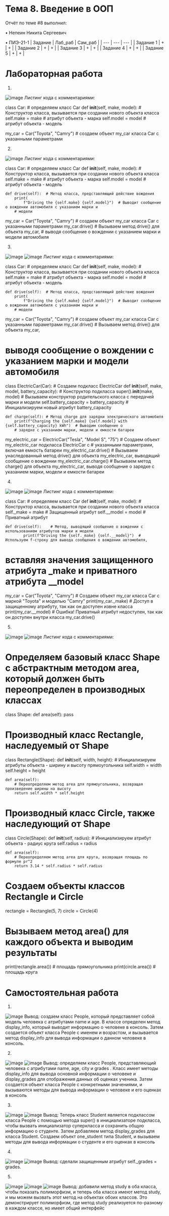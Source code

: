 # Тема 8. Введение в ООП
Отчёт по теме #8 выполнил:

• Непеин Никита Сергеевич

• ПИЭ-21-1
| Задание | Лаб_раб | Сам_раб |
| --- | --- | --- |
| Задание 1 | + | + |
| Задание 2 | + | + |
| Задание 3 | + | + |
| Задание 4 | + | + |
| Задание 5 | + | + |

# Лабораторная работа

1.
![image](https://github.com/yarcheee/Software_Engineering/assets/99402010/f276f136-fcb3-43b5-8e30-a32a9b52a9b9)
Листинг кода с комментариями:

class Car:  # определяем класс Car
    def __init__(self, make, model):  # Конструктор класса, вызывается при создании нового объекта класса
        self.make = make  # атрибут объекта - марка
        self.model = model  # атрибут объекта - модель


my_car = Car("Toyota", "Camry")  # создаем объект my_car класса Car с указанными параметрами

2.
![image](https://github.com/yarcheee/Software_Engineering/assets/99402010/716790d2-4914-44fa-84ac-d52654becb8d)
Листинг кода с комментариями:

class Car:  # определяем класс Car
    def __init__(self, make, model):  # Конструктор класса, вызывается при создании нового объекта класса
        self.make = make  # атрибут объекта - марка
        self.model = model  # атрибут объекта - модель

    def drive(self):  # Метод класса, представляющий действие вождения
        print(
            f"Driving the {self.make} {self.model}")  # Выводит сообщение о вождении автомобиля с указанием марки и
        # модели


my_car = Car("Toyota", "Camry")  # создаем объект my_car класса Car с указанными параметрами
my_car.drive()  # Вызываем метод drive() для объекта my_car,
     # выводя сообщение о вождении с указанием марки и модели автомобиля

3.
![image](https://github.com/yarcheee/Software_Engineering/assets/99402010/f2c5cee1-b420-406a-a512-f7c915f1583d)
![image](https://github.com/yarcheee/Software_Engineering/assets/99402010/f5e68cf9-71f7-4047-86ec-8c3228edd9ab)
Листинг кода с комментариями:

class Car:  # определяем класс Car
    def __init__(self, make, model):  # Конструктор класса, вызывается при создании нового объекта класса
        self.make = make  # атрибут объекта - марка
        self.model = model  # атрибут объекта - модель

    def drive(self):  # Метод класса, представляющий действие вождения
        print(
            f"Driving the {self.make} {self.model}")  # Выводит сообщение о вождении автомобиля с указанием марки и
        # модели


my_car = Car("Toyota", "Camry")  # создаем объект my_car класса Car с указанными параметрами
my_car.drive()  # Вызываем метод drive() для объекта my_car,


# выводя сообщение о вождении с указанием марки и модели автомобиля

class ElectricCar(Car):  # Создаем подкласс ElectricCar
    def __init__(self, make, model, battery_capacity):  # Конструктор подкласса
        super().__init__(make, model)  # Вызываем конструктор родительского класса с передачей марки и модели
        self.battery_capacity = battery_capacity  # Инициализируем новый атрибут battery_capacity

    def charge(self): # Метод charge для зарядки электрического автомобиля
        print(f"Charging the {self.make} {self.model} with {self.battery_capacity} kWh")  # Выводим сообщение о
        # зарядке с указанием марки, модели и емкости батареи


my_electric_car = ElectricCar("Tesla", "Model S", "75")  # Создаем объект my_electric_car подкласса ElectricCar с
    # указанными параметрами, включая емкость батареи
my_electric_car.drive()  # Вызываем унаследованный метод drive() для объекта my_electric_car, выводящий сообщение о вождении
my_electric_car.charge()  # Вызываем метод charge() для объекта my_electric_car, выводя сообщение о зарядке с указанием марки, модели и емкости батареи

4.
![image](https://github.com/yarcheee/Software_Engineering/assets/99402010/2849ddf0-cd3e-405d-aac4-44294c2ed479)
![image](https://github.com/yarcheee/Software_Engineering/assets/99402010/d40140b1-8cfa-4687-832d-f19a6191e198)
Листинг кода с комментариями:

class Car:  # определяем класс Car
    def __init__(self, make, model):  # Конструктор класса, вызывается при создании нового объекта класса
        self._make = make   # Защищенный атрибут
        self.__model = model    # Приватный атрибут

    def drive(self):    # Метод, выводящий сообщение о вождении с использованием атрибутов марки и модели
            print(f"Driving the {self._make} {self.__model}")  # Используем f-строку для вывода сообщения о вождении автомобиля,
# вставляя значения защищенного атрибута _make и приватного атрибута __model


my_car = Car("Toyota", "Camry")  # Создаем объект my_car класса Car с маркой "Toyota" и моделью "Camry"
print(my_car._make) # Доступ в защищенному атрибуту, так как он доступен извне класса
print(my_car.__model) # Ошибка! Приватный атрибут недоступен, так как он доступен внутри класса
my_car.drive()

5.
![image](https://github.com/yarcheee/Software_Engineering/assets/99402010/5ca88b43-d9a1-4661-9475-100784611929)
![image](https://github.com/yarcheee/Software_Engineering/assets/99402010/5f88940c-e328-4a9e-b42f-2d6e1dc08173)
Листинг кода с комментариями:

# Определяем базовый класс Shape с абстрактным методом area, который должен быть переопределен в производных классах
class Shape:
    def area(self):
        pass


# Производный класс Rectangle, наследуемый от Shape
class Rectangle(Shape):
    def __init__(self, width, height):
        # Инициализируем атрибуты объекта - ширину и высоту прямоугольника
        self.width = width
        self.height = height

    def area(self):
        # Переопределяем метод area для прямоугольника, возвращая произведение ширины на высоту
        return self.width * self.height


# Производный класс Circle, также наследующий от Shape
class Circle(Shape):
    def __init__(self, radius):
        # Инициализируем атрибут объекта - радиус круга
        self.radius = radius

    def area(self):
        # Переопределяем метод area для круга, возвращая площадь по формуле pr^2
        return 3.14 * self.radius * self.radius


# Создаем объекты классов Rectangle и Circle
rectangle = Rectangle(5, 7)
circle = Circle(4)

# Вызываем метод area() для каждого объекта и выводим результаты
print(rectangle.area())  # площадь прямоугольника
print(circle.area())  # площадь круга

# Самостоятельная работа

1.
![image](https://github.com/yarcheee/Software_Engineering/assets/99402010/9da340db-7f0d-4140-8f6c-92c8f6a37700)
Вывод: создаем класс People, который представляет собой модель человека с атрибутами name и age. В классе определен метод display_info, который выводит информацию о человеке в консоль. Затем создается объект класса People с именем  и возрастом, и вызывается метод display_info для вывода информации о данном человеке в консоль.

2.
![image](https://github.com/yarcheee/Software_Engineering/assets/99402010/9824903c-19c6-4020-b173-8a171f77ebaa)
![image](https://github.com/yarcheee/Software_Engineering/assets/99402010/ab84bb26-d9e0-47cf-8dfa-16dca446b153)
Вывод: определяем класс People, представляющий человека с атрибутами name, age, city и grades . Класс имеет методы display_info для вывода основной информации о человеке и display_grades для отображения данных об оценках ученика.
Затем создается объект класса People с конкретными значениями, и вызываются методы для вывода информации о человеке и его оценках в консоль

3.
![image](https://github.com/yarcheee/Software_Engineering/assets/99402010/dd174ba2-9606-4c3a-9e50-5bd4bad0d4d1)
![image](https://github.com/yarcheee/Software_Engineering/assets/99402010/199a85a6-79a0-409d-8e66-343f8cecce30)
Вывод: Теперь класс Student является подклассом класса People с помощью метода super() в инициализаторе подкласса, чтобы вызвать инициализатор суперкласса и сохранить общую информацию о студенте. Затем добавляем метод display_grades для класса Student. Создаем объект one_student типа Student, и вызываем методы для вывода информации о студенте и его оценках в консоль

4.
![image](https://github.com/yarcheee/Software_Engineering/assets/99402010/611be9ab-b415-47b1-a7a4-53b096e4f13c)
![image](https://github.com/yarcheee/Software_Engineering/assets/99402010/dcf296bd-46c6-4d1f-bfef-093b066a0bd0)
Вывод: сделали защищенным атрибут self._grades = grades.

5.
![image](https://github.com/yarcheee/Software_Engineering/assets/99402010/0f445bad-56ab-4c6e-921a-83432e28f0cf)
![image](https://github.com/yarcheee/Software_Engineering/assets/99402010/7824e328-fc15-4b1d-b194-e8cce63b2f6d)
![image](https://github.com/yarcheee/Software_Engineering/assets/99402010/0592ad60-b4d4-42ff-8d41-2fd8e06eca0e)
Вывод: добавили метод study в оба класса, чтобы показать полиморфизм, и теперь оба класса имеют метод study, и мы можем вызвать этот метод на объектах обоих классов. Это демонстрирует полиморфизм, где метод study реализуется по-разному в каждом классе, но имеет общий интерфейс
